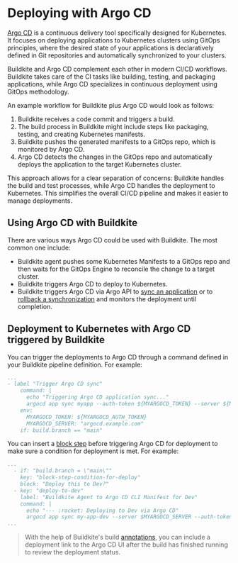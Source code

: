 # Deploying with Argo CD

[Argo CD](https://argoproj.github.io/cd/) is a continuous delivery tool specifically designed for Kubernetes. It focuses on deploying applications to Kubernetes clusters using GitOps principles, where the desired state of your applications is declaratively defined in Git repositories and automatically synchronized to your clusters.

Buildkite and Argo CD complement each other in modern CI/CD workflows. Buildkite takes care of the CI tasks like building, testing, and packaging applications, while Argo CD specializes in continuous deployment using GitOps methodology.

An example workflow for Buildkite plus Argo CD would look as follows:

1. Buildkite receives a code commit and triggers a build. 
1. The build process in Buildkite might include steps like packaging, testing, and creating Kubernetes manifests. 
1. Buildkite pushes the generated manifests to a GitOps repo, which is monitored by Argo CD. 
1. Argo CD detects the changes in the GitOps repo and automatically deploys the application to the target Kubernetes cluster. 

This approach allows for a clear separation of concerns: Buildkite handles the build and test processes, while Argo CD handles the deployment to Kubernetes. This simplifies the overall CI/CD pipeline and makes it easier to manage deployments. 

## Using Argo CD with Buildkite

There are various ways Argo CD could be used with Buildkite. The most common one include:

* Buildkite agent pushes some Kubernetes Manifests to a GitOps repo and then waits for the GitOps Engine to reconcile the change to a target cluster.
* Buildkite triggers Argo CD to deploy to Kubernetes.
* Buildkite triggers Argo CD via Argo API to [sync an application](https://cd.apps.argoproj.io/swagger-ui#tag/ApplicationService/operation/ApplicationService_Sync) or to [rollback a synchronization](https://cd.apps.argoproj.io/swagger-ui#tag/ApplicationService/operation/ApplicationService_Rollback) and monitors the deployment until completion.

## Deployment to Kubernetes with Argo CD triggered by Buildkite

You can trigger the deployments to Argo CD through a command defined in your Buildkite pipeline definition. For example:

```yaml
...
- label "Trigger Argo CD sync"
    command: |
      echo "Triggering Argo CD application sync..."
      argocd app sync myapp --auth-token ${MYARGOCD_TOKEN} --server ${MYARGOCD_SERVER}
    env:
      MYARGOCD_TOKEN: ${MYARGOCD_AUTH_TOKEN}
      MYARGOCD_SERVER: "argocd.example.com"
    if: build.branch == "main"
```

You can insert a [block step](/docs/pipelines/configure/step-types/block-step) before triggering Argo CD for deployment to make sure a condition for deployment is met. For example:

```yaml
...
  - if: "build.branch = \"main\""
    key: "block-step-condition-for-deploy"
    block: "Deploy this to Dev?"
  - key: "deploy-to-dev"
    label: "Buildkite Agent to Argo CD CLI Manifest for Dev"
    command: |
      echo "--- :rocket: Deploying to Dev via Argo CD"
      argocd app sync my-app-dev --server $MYARGOCD_SERVER --auth-token $MYARGOCD_TOKEN
...
```

>
> With the help of Buildkite's build [annotations](/docs/agent/v3/cli-annotate), you can include a deployment link to the Argo CD UI after the build has finished running to review the deployment status.
